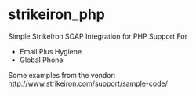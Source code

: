 # strikeiron_php
Simple StrikeIron SOAP Integration for PHP 
Support For 
* Email Plus Hygiene
* Global Phone    
  
Some examples from the vendor: http://www.strikeiron.com/support/sample-code/
